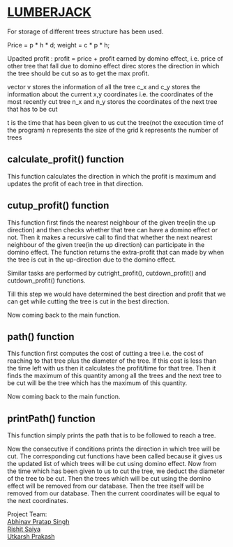 # [LUMBERJACK](https://www.optil.io/optilion/problem/3000#tab-1)

For storage of different trees structure has been used.

Price = p * h * d; weight = c * p * h; 

Upadted profit : profit = price + profit earned by domino effect, i.e. price of other tree that fall due to domino effect
direc stores the direction in which the tree should be cut so as to get the max profit.

vector v stores the information of all the tree
c_x and c_y stores the information about the current x,y coordinates i.e. the coordinates of the most recently cut tree
n_x and n_y stores the coordinates of the next tree that has to be cut

t is the time that has been given to us cut the tree(not the execution time of the program)
n represents the size of the grid
k represents the number of trees

calculate_profit() function
---------------------------

This function calculates the direction in which the profit is maximum and updates the profit of each tree in that direction.

cutup_profit() function
-----------------------

This function first finds the nearest neighbour of the given tree(in the up direction) 
and then checks whether that tree can have a domino effect or not. Then it makes a recursive
call to find that whether the next nearest neighbour of the given tree(in the up direction)
can participate in the domino effect.
The function returns the extra-profit that can made by when the tree is cut in the up-direction
due to the domino effect.

Similar tasks are performed by cutright_profit(), cutdown_profit() and cutdown_profit() functions.

Till this step we would have determined the best direction and profit that we can get while cutting 
the tree is cut in the best direction.

Now coming back to the main function.

path() function
---------------

This function first computes the cost of cutting a tree i.e. the cost of reaching to that
tree plus the diameter of the tree. If this cost is less than the time left with us then 
it calculates the profit/time for that tree. Then it finds the maximum of this quantity among 
all the trees and the next tree to be cut will be the tree which has the maximum of this quantity.

Now coming back to the main function.

printPath() function
--------------------

This function simply prints the path that is to be followed to reach a tree.

Now the consecutive if conditions prints the direction in which tree will be cut. The 
corresponding cut functions have been called because it gives us the updated list of 
which trees will be cut using domino effect.
Now from the time which has been given to us to cut the tree, we deduct the diameter of
the tree to be cut. Then the trees which will be cut using the domino effect will be 
removed from our database. Then the tree itself will be removed from our database. Then
the current coordinates will be equal to the next coordinates.

Project Team: </br>
[Abhinav Pratap Singh](https://github.com/abhinav7076)</br> 
[Rishit Saiya](htpps://wwww.github.com/rishitsaiya)</br>
[Utkarsh Prakash](https://www.github.com/)

